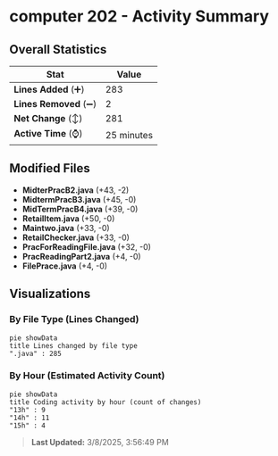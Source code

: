 # computer 202 - Activity Summary 

## Overall Statistics

| Stat                   | Value                                                             |
| ---------------------- | ----------------------------------------------------------------- |
| **Lines Added** (➕)   | 283                                          |
| **Lines Removed** (➖) | 2                                        |
| **Net Change** (↕)    | 281                |
| **Active Time** (⌚)   | 25 minutes |


## Modified Files
- **MidterPracB2.java** (+43, -2)
- **MidtermPracB3.java** (+45, -0)
- **MidTermPracB4.java** (+39, -0)
- **RetailItem.java** (+50, -0)
- **Maintwo.java** (+33, -0)
- **RetailChecker.java** (+33, -0)
- **PracForReadingFile.java** (+32, -0)
- **PracReadingPart2.java** (+4, -0)
- **FilePrace.java** (+4, -0)

## Visualizations

### By File Type (Lines Changed)

```mermaid
pie showData
title Lines changed by file type
".java" : 285
```

### By Hour (Estimated Activity Count)

```mermaid
pie showData
title Coding activity by hour (count of changes)
"13h" : 9
"14h" : 11
"15h" : 4
```


> **Last Updated:** 3/8/2025, 3:56:49 PM